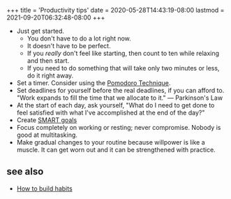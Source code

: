 +++
title = 'Productivity tips'
date = 2020-05-28T14:43:19-08:00
lastmod = 2021-09-20T06:32:48-08:00
+++

* Just get started.
    * You don't have to do a lot right now.
    * It doesn't have to be perfect.
    * If you _really_ don't feel like starting, then count to ten while relaxing and then start.
    * If you need to do something that will take only two minutes or less, do it right away.
* Set a timer. Consider using the [Pomodoro Technique](https://en.wikipedia.org/wiki/Pomodoro_Technique).
* Set deadlines for yourself before the real deadlines, if you can afford to. "Work expands to fill the time that we allocate to it." — Parkinson's Law
* At the start of each day, ask yourself, "What do I need to get done to feel satisfied with what I've accomplished at the end of the day?"
* Create [SMART goals](/smart-goals)
* Focus completely on working or resting; never compromise. Nobody is good at multitasking.
* Make gradual changes to your routine because willpower is like a muscle. It can get worn out and it can be strengthened with practice.

## see also

* [How to build habits](/how-to-build-habits)
